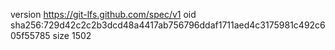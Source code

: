 version https://git-lfs.github.com/spec/v1
oid sha256:729d42c2c2b3dcd48a4417ab756796ddaf1711aed4c3175981c492c605f55785
size 1502
